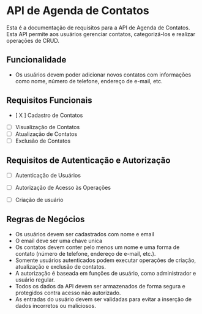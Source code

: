 # API de Agenda de Contatos

Esta é a documentação de requisitos para a API de Agenda de Contatos. Esta API permite aos usuários gerenciar contatos, categorizá-los e realizar operações de CRUD.

## Funcionalidade

- Os usuários devem poder adicionar novos contatos com informações como nome, número de telefone, endereço de e-mail, etc.


## Requisitos Funcionais

- [ X ] Cadastro de Contatos
- [ ] Visualização de Contatos
- [ ] Atualização de Contatos
- [ ] Exclusão de Contatos

## Requisitos de Autenticação e Autorização

- [ ] Autenticação de Usuários
- [ ] Autorização de Acesso às Operações
- [ ] Criação de usuário


## Regras de Negócios

- Os usuários devem ser cadastrados com nome e email
- O email deve ser uma chave unica
- Os contatos devem conter pelo menos um nome e uma forma de contato (número de telefone, endereço de e-mail, etc.).
- Somente usuários autenticados podem executar operações de criação, atualização e exclusão de contatos.
- A autorização é baseada em funções de usuário, como administrador e usuário regular.
- Todos os dados da API devem ser armazenados de forma segura e protegidos contra acesso não autorizado.
- As entradas do usuário devem ser validadas para evitar a inserção de dados incorretos ou maliciosos.
